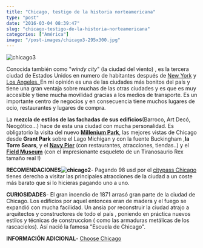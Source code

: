 ```yaml
---
title: "Chicago, testigo de la historia norteamericana"
type: "post"
date: "2016-03-04 08:39:47"
slug: "chicago-testigo-de-la-historia-norteamericana"
categories: ["América"]
image: "/post-images/chicago3-295x300.jpg"
---
```


![chicago3](/post-images/chicago3-295x300.jpg)  
  
Conocida también como "*windy city*" (la ciudad del viento) , es la tercera ciudad de Estados Unidos en numero de habitantes después de [New York](http://www.missviajes.com/new-york-new-york-5000) y [Los Angeles](http://www.missviajes.com/angeles-sueno-americano-2293433)[. ](http://37.139.23.144/angeles-sueno-americano-2293433) En mi opinión es una de las ciudades más bonitos del país y tiene una gran ventaja sobre muchas de las otras ciudades y es que es muy accesible y tiene mucha movilidad gracias a los medios de transporte. Es un importante centro de negocios y en consecuencia tiene muchos lugares de ocio, restaurantes y lugares de compra.  
  
La **mezcla de estilos de las fachadas de sus edificios**(Barroco, Art Decó, Neogótico...) hace de esta una ciudad con mucha personalidad. Es obligatorio la visita del nuevo **[Millenium Park](http://www.millenniumpark.org/)**, las mejores vistas de Chicago desde **Grant Park** sobre el Lago Michigan y con la fuente Buckingham ,**la Torre Sears**, y el **[Navy Pier](http://www.navypier.com/)** (con restaurantes, atracciones, tiendas..) y el [**Field Museum**](http://www.fieldmuseum.org/) (con el impresionante esqueleto de un Tiranosaurio Rex tamaño real !)  
  
**RECOMENDACIONES![chicago2](/post-images/chicago2-300x200.jpg)**- Pagando 98 usd por el [citypass Chicago](http://es.citypass.com/chicago?mv_source=rkg&adpos=1t1&creative=97357253789&device=c&matchtype=e&network=g&gclid=COzEx8LNpssCFYoEwwodBkoLFw&cp_overref=https%3A%2F%2Fwww.google.es%2F) tienes derecho a visitar las principales atracciones de la ciudad a un coste más barato que si lo hicieras pagando uno a uno.

**CURIOSIDADES**- El gran incendio de 1871 arrasó gran parte de la ciudad de Chicago. Los edificios por aquel entonces eran de madera y el fuego se expandió con mucha facilidad. Un ansia por reconstruir la ciudad atrajo a arquitectos y constructores de todo el país , poniendo en práctica nuevos estilos y técnicas de construccion ( como las armaduras metálicas de los rascacielos). Así nació la famosa "Escuela de Chicago".

**INFORMACIÓN ADICIONAL**- [Choose Chicago](http://www.choosechicago.com/es/)